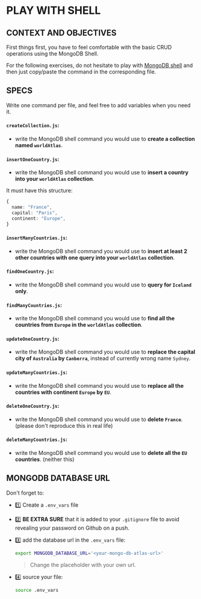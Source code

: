 # PLAY WITH SHELL

## CONTEXT AND OBJECTIVES

First things first, you have to feel comfortable with the basic CRUD operations using the MongoDB Shell.

For the following exercises, do not hesitate to play with [MongoDB shell](https://docs.mongodb.com/manual/tutorial/getting-started/) and then just copy/paste the command in the corresponding file.

## SPECS

Write one command per file, and feel free to add variables when you need it.

#### `createCollection.js`: 

  - write the MongoDB shell command you would use to **create a collection named `worldAtlas`**.

#### `insertOneCountry.js`:

   - write the MongoDB shell command you would use to **insert a country into your `worldAtlas` collection**.

  It must have this structure:

```typescript
{
  name: "France",
  capital: "Paris",
  continent: "Europe",
}
```

#### `insertManyCountries.js`:
  
  - write the MongoDB shell command you would use to **insert at least 2 other countries with one query into your `worldAtlas` collection**.

#### `findOneCountry.js`:

  - write the MongoDB shell command you would use to **query for `Iceland` only**.

#### `findManyCountries.js`:

  - write the MongoDB shell command you would use to **find all the countries from `Europe` in the `worldAtlas` collection**.

#### `updateOneCountry.js`: 

  - write the MongoDB shell command you would use to **replace the capital city of `Australia` by `Canberra`**, instead of currently wrong name `Sydney`.

#### `updateManyCountries.js`:

  - write the MongoDB shell command you would use to **replace all the countries with continent `Europe` by `EU`**.

#### `deleteOneCountry.js`:

  - write the MongoDB shell command you would use to **delete `France`**. (please don't reproduce this in real life)

#### `deleteManyCountries.js`:

  - write the MongoDB shell command you would use to **delete all the `EU` countries**. (neither this)

## MONGODB DATABASE URL

Don't forget to:

- 1️⃣ Create a `.env_vars` file
- 2️⃣ **BE EXTRA SURE** that it is added to your `.gitignore` file to avoid revealing your password on Github on a push.
- 3️⃣ add the database url in the `.env_vars` file:

  ```bash
  export MONGODB_DATABASE_URL='<your-mongo-db-atlas-url>'
  ```
  > Change the placeholder with your own url.

- 4️⃣ source your file:

  ```bash
  source .env_vars
  ```
